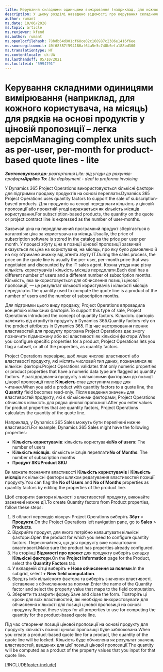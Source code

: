 ```yaml
---
title: Керування складними одиницями вимірювання (наприклад, для кожного користувача, на місяць) для рядків на основі продуктів у ціновій пропозиції – легка версія
description: У цьому розділі наведено відомості про керування складними одиницями вимірювання для позицій цінових пропозицій на основі продуктів.
author: rumant
ms.date: 10/06/2020
ms.topic: article
ms.reviewer: kfend
ms.author: rumant
ms.openlocfilehash: 78bdb64d901cf68ce02c168987c2386e1416f6ee
ms.sourcegitcommit: 40f68387f594180af64a5e5c748b6efa188bd300
ms.translationtype: HT
ms.contentlocale: uk-UA
ms.lasthandoff: 05/10/2021
ms.locfileid: "5994791"
---
```

# <a name="managing-complex-units-such-as-per-user-per-month-for-product-based-quote-lines---lite"></a><span data-ttu-id="5add5-103">Керування складними одиницями вимірювання (наприклад, для кожного користувача, на місяць) для рядків на основі продуктів у ціновій пропозиції – легка версія</span><span class="sxs-lookup"><span data-stu-id="5add5-103">Managing complex units such as per-user, per-month for product-based quote lines - lite</span></span>

<span data-ttu-id="5add5-104">_**Застосовується до:** розгортання Lite: від угоди до рахунків-проформ_</span><span class="sxs-lookup"><span data-stu-id="5add5-104">_**Applies To:** Lite deployment - deal to proforma invoicing_</span></span>

<span data-ttu-id="5add5-105">У Dynamics 365 Project Operations використовуються кількісні фактори для підтримки продажу продуктів на основі переплати.</span><span class="sxs-lookup"><span data-stu-id="5add5-105">Dynamics 365 Project Operations uses quantity factors to support the sale of subscription-based products.</span></span> <span data-ttu-id="5add5-106">Для продуктів на основі передплати кількість у ціновій пропозиції або проектній угоді виражається як кількість місяців користування.</span><span class="sxs-lookup"><span data-stu-id="5add5-106">For subscription-based products, the quantity on the quote or project contract line is expressed as the number of user-months.</span></span>

<span data-ttu-id="5add5-107">Зазвичай ціна на передплачений програмний продукт зберігається в каталозі як ціна за користувача на місяць.</span><span class="sxs-lookup"><span data-stu-id="5add5-107">Usually, the price of subscription software is stored in the catalog as the price per user per month.</span></span> <span data-ttu-id="5add5-108">У процесі збуту ціна в позиції цінової пропозиції зазвичай вказується як ціна на користувача, на місяць, про яку було домовлено й на яку отримано знижку від агента збуту ІТ.</span><span class="sxs-lookup"><span data-stu-id="5add5-108">During the sales process, the price on the quote line is usually the per-user, per-month price that was negotiated and discounted by the IT sales agent.</span></span> <span data-ttu-id="5add5-109">Кожна угода має різну кількість користувачів і кількість місяців передплати.</span><span class="sxs-lookup"><span data-stu-id="5add5-109">Each deal has a different number of users and a different number of subscription months.</span></span> <span data-ttu-id="5add5-110">Кількість, яка використовується для обчислення позиції цінової пропозиції, — це результат кількості користувачів і кількості місяців передплати.</span><span class="sxs-lookup"><span data-stu-id="5add5-110">The quantity used to compute the quote line is a product of the number of users and the number of subscription months.</span></span>

<span data-ttu-id="5add5-111">Для підтримки цього виду продажу, Project Operations впровадила концепцію кількісних факторів.</span><span class="sxs-lookup"><span data-stu-id="5add5-111">To support this type of sale, Project Operations introduced the concept of quantity factors.</span></span> <span data-ttu-id="5add5-112">Кількість факторів залежить від атрибутів продукту в Dynamics 365.</span><span class="sxs-lookup"><span data-stu-id="5add5-112">Quantity factors rely on the product attributes in Dynamics 365.</span></span> <span data-ttu-id="5add5-113">Під час настроювання певних властивостей для продукту програма Project Operations дає змогу позначити підмножину або всі властивості як кількісні фактори.</span><span class="sxs-lookup"><span data-stu-id="5add5-113">When you configure specific properties for a product, Project Operations lets you flag a subset, or all of the properties, as quantity factors.</span></span>

<span data-ttu-id="5add5-114">Project Operations перевіряє, щоб лише числові властивості або властивості продукту, які містять числовий тип даних, позначалися як кількісні фактори.</span><span class="sxs-lookup"><span data-stu-id="5add5-114">Project Operations validates that only numeric properties or product properties that have a numeric data type are flagged as quantity factors.</span></span> <span data-ttu-id="5add5-115">У разі додавання продукту з кількісними факторами до позиції цінової пропозиції поле **Кількість** стає доступним лише для читання.</span><span class="sxs-lookup"><span data-stu-id="5add5-115">When you add a product with quantity factors to a quote line, the **Quantity** field becomes read-only.</span></span> <span data-ttu-id="5add5-116">Після введення значень для властивостей продукту, які є кількісними факторами, Project Operations обчислює кількість для рядка цінової пропозиції.</span><span class="sxs-lookup"><span data-stu-id="5add5-116">After you enter values for product properties that are quantity factors, Project Operations calculates the quantity of the quote line.</span></span>

<span data-ttu-id="5add5-117">Наприклад, у Dynamics 365 Sales можуть бути перелічені нижче властивості.</span><span class="sxs-lookup"><span data-stu-id="5add5-117">For example, Dynamics 365 Sales might have the following properties:</span></span>

- <span data-ttu-id="5add5-118">**Кількість користувачів**: кількість користувачів</span><span class="sxs-lookup"><span data-stu-id="5add5-118">**No of users**: The number of users</span></span>
- <span data-ttu-id="5add5-119">**Кількість місяців**: кількість місяців переплати</span><span class="sxs-lookup"><span data-stu-id="5add5-119">**No of Months**: The number of subscription months</span></span>
- <span data-ttu-id="5add5-120">**Продукт SKU**</span><span class="sxs-lookup"><span data-stu-id="5add5-120">**Product SKU**</span></span>

<span data-ttu-id="5add5-121">Ви можете позначити властивості **Кількість користувачів** і **Кількість місяців** як кількісні фактори шляхом редагування властивостей позиції продукту.</span><span class="sxs-lookup"><span data-stu-id="5add5-121">You can flag the **No of Users** and **No of Months** properties as quantity factors by editing the properties of the product line.</span></span>

<span data-ttu-id="5add5-122">Щоб створити фактори кількості з властивостей продукту, виконайте зазначені нижче дії.</span><span class="sxs-lookup"><span data-stu-id="5add5-122">To create Quantity factors from Product properties, follow these steps:</span></span>

1. <span data-ttu-id="5add5-123">В області переходів ліворуч Project Operations виберіть **Збут** > **Продукти**.</span><span class="sxs-lookup"><span data-stu-id="5add5-123">On the Project Operations left navigation pane, go to **Sales** > **Products**.</span></span>
2. <span data-ttu-id="5add5-124">Відкрийте продукт, для якого потрібно налаштувати кількісні фактори.</span><span class="sxs-lookup"><span data-stu-id="5add5-124">Open the product for which you need to configure quantity factors.</span></span> <span data-ttu-id="5add5-125">Переконайтеся, що для продукту вже налаштовано властивості.</span><span class="sxs-lookup"><span data-stu-id="5add5-125">Make sure the product has properties already configured.</span></span>
3. <span data-ttu-id="5add5-126">На сторінці **Відомості про проект** для продукту виберіть вкладку **Кількісні фактори**.</span><span class="sxs-lookup"><span data-stu-id="5add5-126">On the **Project Information** page for the Product, select the **Quantity Factors** tab.</span></span>
4. <span data-ttu-id="5add5-127">У вкладеній сітці виберіть **+ Нове обчислення за полями**.</span><span class="sxs-lookup"><span data-stu-id="5add5-127">In the subgrid, select **+ New field computation**.</span></span>
5. <span data-ttu-id="5add5-128">Введіть ім’я кількісного фактора та виберіть значення властивості, зіставлене з обчисленням за полями.</span><span class="sxs-lookup"><span data-stu-id="5add5-128">Enter the name of the Quantity factor and select the property value that maps to the field computation.</span></span>
6. <span data-ttu-id="5add5-129">Зберегти та закрити форму.</span><span class="sxs-lookup"><span data-stu-id="5add5-129">Save and close the form.</span></span> <span data-ttu-id="5add5-130">Повторіть ці кроки для всіх властивостей, які необхідно використовувати для обчислення кількості для позиції цінової пропозиції на основі продукту.</span><span class="sxs-lookup"><span data-stu-id="5add5-130">Repeat these steps for all properties to use for computing the quantity for the product-based quote line.</span></span>

<span data-ttu-id="5add5-131">Під час створення позиції цінової пропозиції на основі продукту для продукту кількість позиції цінової пропозиції буде заблокована.</span><span class="sxs-lookup"><span data-stu-id="5add5-131">When you create a product-based quote line for a product, the quantity of the quote line will be locked.</span></span> <span data-ttu-id="5add5-132">Кількість буде обчислена як результат значень властивостей, введених для цієї позиції цінової пропозиції.</span><span class="sxs-lookup"><span data-stu-id="5add5-132">The quantity will be computed as a product of the property values that you input for that quote line.</span></span>


[!INCLUDE[footer-include](../../includes/footer-banner.md)]